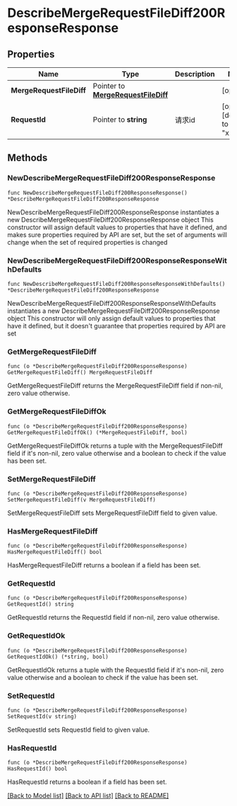 # DescribeMergeRequestFileDiff200ResponseResponse

## Properties

Name | Type | Description | Notes
------------ | ------------- | ------------- | -------------
**MergeRequestFileDiff** | Pointer to [**MergeRequestFileDiff**](MergeRequestFileDiff.md) |  | [optional] 
**RequestId** | Pointer to **string** | 请求id | [optional] [default to "xxxxx"]

## Methods

### NewDescribeMergeRequestFileDiff200ResponseResponse

`func NewDescribeMergeRequestFileDiff200ResponseResponse() *DescribeMergeRequestFileDiff200ResponseResponse`

NewDescribeMergeRequestFileDiff200ResponseResponse instantiates a new DescribeMergeRequestFileDiff200ResponseResponse object
This constructor will assign default values to properties that have it defined,
and makes sure properties required by API are set, but the set of arguments
will change when the set of required properties is changed

### NewDescribeMergeRequestFileDiff200ResponseResponseWithDefaults

`func NewDescribeMergeRequestFileDiff200ResponseResponseWithDefaults() *DescribeMergeRequestFileDiff200ResponseResponse`

NewDescribeMergeRequestFileDiff200ResponseResponseWithDefaults instantiates a new DescribeMergeRequestFileDiff200ResponseResponse object
This constructor will only assign default values to properties that have it defined,
but it doesn't guarantee that properties required by API are set

### GetMergeRequestFileDiff

`func (o *DescribeMergeRequestFileDiff200ResponseResponse) GetMergeRequestFileDiff() MergeRequestFileDiff`

GetMergeRequestFileDiff returns the MergeRequestFileDiff field if non-nil, zero value otherwise.

### GetMergeRequestFileDiffOk

`func (o *DescribeMergeRequestFileDiff200ResponseResponse) GetMergeRequestFileDiffOk() (*MergeRequestFileDiff, bool)`

GetMergeRequestFileDiffOk returns a tuple with the MergeRequestFileDiff field if it's non-nil, zero value otherwise
and a boolean to check if the value has been set.

### SetMergeRequestFileDiff

`func (o *DescribeMergeRequestFileDiff200ResponseResponse) SetMergeRequestFileDiff(v MergeRequestFileDiff)`

SetMergeRequestFileDiff sets MergeRequestFileDiff field to given value.

### HasMergeRequestFileDiff

`func (o *DescribeMergeRequestFileDiff200ResponseResponse) HasMergeRequestFileDiff() bool`

HasMergeRequestFileDiff returns a boolean if a field has been set.

### GetRequestId

`func (o *DescribeMergeRequestFileDiff200ResponseResponse) GetRequestId() string`

GetRequestId returns the RequestId field if non-nil, zero value otherwise.

### GetRequestIdOk

`func (o *DescribeMergeRequestFileDiff200ResponseResponse) GetRequestIdOk() (*string, bool)`

GetRequestIdOk returns a tuple with the RequestId field if it's non-nil, zero value otherwise
and a boolean to check if the value has been set.

### SetRequestId

`func (o *DescribeMergeRequestFileDiff200ResponseResponse) SetRequestId(v string)`

SetRequestId sets RequestId field to given value.

### HasRequestId

`func (o *DescribeMergeRequestFileDiff200ResponseResponse) HasRequestId() bool`

HasRequestId returns a boolean if a field has been set.


[[Back to Model list]](../README.md#documentation-for-models) [[Back to API list]](../README.md#documentation-for-api-endpoints) [[Back to README]](../README.md)


